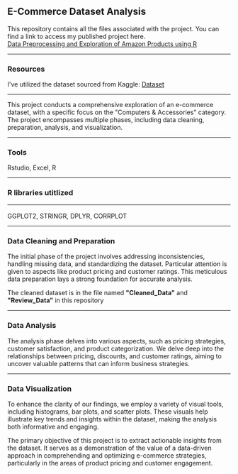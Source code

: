 ## E-Commerce Dataset Analysis

This repository contains all the files associated with the project. You can find a link to access my published project here.<br>
[Data Preprocessing and Exploration of Amazon Products using R](https://rpubs.com/Harsh_shekar12/1135302)<br>
<hr>

### Resources
I've utilized the dataset sourced from Kaggle: [Dataset](https://www.kaggle.com/datasets/karkavelrajaj/amazon-sales-dataset)
<hr>

This project conducts a comprehensive exploration of an e-commerce dataset, with a specific focus on the "Computers & Accessories" category. The project encompasses multiple phases, including data cleaning, preparation, analysis, and visualization.
<hr>

### Tools
Rstudio, Excel, R
<hr>

### R libraries utitlized<hr>
GGPLOT2, STRINGR, DPLYR, CORRPLOT
<hr>

### Data Cleaning and Preparation
The initial phase of the project involves addressing inconsistencies, handling missing data, and standardizing the dataset. Particular attention is given to aspects like product pricing and customer ratings. This meticulous data preparation lays a strong foundation for accurate analysis. 
<br>

The cleaned dataset is in the file named **"Cleaned_Data"** and **"Review_Data"** in this repository
<hr>

### Data Analysis
The analysis phase delves into various aspects, such as pricing strategies, customer satisfaction, and product categorization. We delve deep into the relationships between pricing, discounts, and customer ratings, aiming to uncover valuable patterns that can inform business strategies.
<hr>

### Data Visualization
To enhance the clarity of our findings, we employ a variety of visual tools, including histograms, bar plots, and scatter plots. These visuals help illustrate key trends and insights within the dataset, making the analysis both informative and engaging.

The primary objective of this project is to extract actionable insights from the dataset. It serves as a demonstration of the value of a data-driven approach in comprehending and optimizing e-commerce strategies, particularly in the areas of product pricing and customer engagement.


